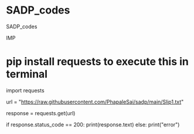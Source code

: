 # SADP_codes
SADP_codes

IMP
# pip install requests to execute this in terminal
import requests

url = "https://raw.githubusercontent.com/PhapaleSai/sadp/main/Slip1.txt"

response = requests.get(url)

if response.status_code == 200:
    print(response.text)
else:
    print("error")
